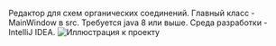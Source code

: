 Редактор для схем органических соединений. 
Главный класс - MainWindow в src.
Требуется java 8 или выше.
Среда разработки - IntelliJ IDEA.
![Иллюстрация к проекту](https://github.com/katekorobova/Organic/tree/master/images/screenshot.png)
